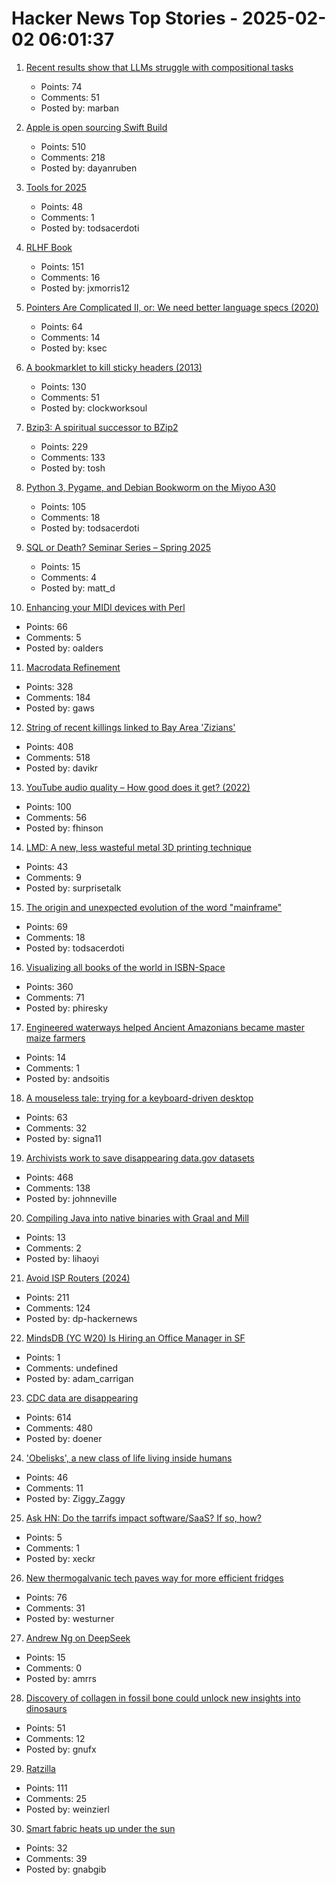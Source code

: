 # Hacker News Top Stories - 2025-02-02 06:01:37

1. [Recent results show that LLMs struggle with compositional tasks](https://www.quantamagazine.org/chatbot-software-begins-to-face-fundamental-limitations-20250131/)
   - Points: 74
   - Comments: 51
   - Posted by: marban

2. [Apple is open sourcing Swift Build](https://www.swift.org/blog/the-next-chapter-in-swift-build-technologies/)
   - Points: 510
   - Comments: 218
   - Posted by: dayanruben

3. [Tools for 2025](http://yosemitesam.ch/3-tools-for-2025/)
   - Points: 48
   - Comments: 1
   - Posted by: todsacerdoti

4. [RLHF Book](https://rlhfbook.com/)
   - Points: 151
   - Comments: 16
   - Posted by: jxmorris12

5. [Pointers Are Complicated II, or: We need better language specs (2020)](https://www.ralfj.de/blog/2020/12/14/provenance.html)
   - Points: 64
   - Comments: 14
   - Posted by: ksec

6. [A bookmarklet to kill sticky headers (2013)](https://alisdair.mcdiarmid.org/kill-sticky-headers/)
   - Points: 130
   - Comments: 51
   - Posted by: clockworksoul

7. [Bzip3: A spiritual successor to BZip2](https://github.com/kspalaiologos/bzip3)
   - Points: 229
   - Comments: 133
   - Posted by: tosh

8. [Python 3, Pygame, and Debian Bookworm on the Miyoo A30](https://www.jtolio.com/2025/02/py3-pygame-miyoo-a30/)
   - Points: 105
   - Comments: 18
   - Posted by: todsacerdoti

9. [SQL or Death? Seminar Series – Spring 2025](https://db.cs.cmu.edu/seminar2025/)
   - Points: 15
   - Comments: 4
   - Posted by: matt_d

10. [Enhancing your MIDI devices with Perl](https://fuzzix.org/enhancing-midi-hardware-with-perl)
   - Points: 66
   - Comments: 5
   - Posted by: oalders

11. [Macrodata Refinement](https://lumon-industries.com/)
   - Points: 328
   - Comments: 184
   - Posted by: gaws

12. [String of recent killings linked to Bay Area 'Zizians'](https://www.sfgate.com/bayarea/article/bay-area-death-cult-zizian-murders-20064333.php)
   - Points: 408
   - Comments: 518
   - Posted by: davikr

13. [YouTube audio quality – How good does it get? (2022)](https://www.audiomisc.co.uk/YouTube/SpotTheDifference.html)
   - Points: 100
   - Comments: 56
   - Posted by: fhinson

14. [LMD: A new, less wasteful metal 3D printing technique](https://www.core77.com/posts/135194/LMD-A-New-Less-Wasteful-Metal-3D-Printing-Technique)
   - Points: 43
   - Comments: 9
   - Posted by: surprisetalk

15. [The origin and unexpected evolution of the word "mainframe"](https://www.righto.com/2025/02/origin-of-mainframe-term.html)
   - Points: 69
   - Comments: 18
   - Posted by: todsacerdoti

16. [Visualizing all books of the world in ISBN-Space](https://phiresky.github.io/blog/2025/visualizing-all-books-in-isbn-space/)
   - Points: 360
   - Comments: 71
   - Posted by: phiresky

17. [Engineered waterways helped Ancient Amazonians became master maize farmers](https://www.sciencenews.org/article/maize-farmers-amazonians-casarabe)
   - Points: 14
   - Comments: 1
   - Posted by: andsoitis

18. [A mouseless tale: trying for a keyboard-driven desktop](https://lwn.net/Articles/1005332/)
   - Points: 63
   - Comments: 32
   - Posted by: signa11

19. [Archivists work to save disappearing data.gov datasets](https://www.404media.co/archivists-work-to-identify-and-save-the-thousands-of-datasets-disappearing-from-data-gov/)
   - Points: 468
   - Comments: 138
   - Posted by: johnneville

20. [Compiling Java into native binaries with Graal and Mill](https://mill-build.org/blog/7-graal-native-executables.html)
   - Points: 13
   - Comments: 2
   - Posted by: lihaoyi

21. [Avoid ISP Routers (2024)](https://routersecurity.org/ISProuters.php)
   - Points: 211
   - Comments: 124
   - Posted by: dp-hackernews

22. [MindsDB (YC W20) Is Hiring an Office Manager in SF](https://grnh.se/83c3fffa7us)
   - Points: 1
   - Comments: undefined
   - Posted by: adam_carrigan

23. [CDC data are disappearing](https://www.theatlantic.com/health/archive/2025/01/cdc-dei-scientific-data/681531/)
   - Points: 614
   - Comments: 480
   - Posted by: doener

24. ['Obelisks', a new class of life living inside humans](https://bgr.com/science/researchers-just-discovered-an-entirely-new-class-of-life-living-inside-humans/)
   - Points: 46
   - Comments: 11
   - Posted by: Ziggy_Zaggy

25. [Ask HN: Do the tarrifs impact software/SaaS? If so, how?](undefined)
   - Points: 5
   - Comments: 1
   - Posted by: xeckr

26. [New thermogalvanic tech paves way for more efficient fridges](https://cosmosmagazine.com/science/chemistry/improved-fridge-technology/)
   - Points: 76
   - Comments: 31
   - Posted by: westurner

27. [Andrew Ng on DeepSeek](https://www.deeplearning.ai/the-batch/issue-286/)
   - Points: 15
   - Comments: 0
   - Posted by: amrrs

28. [Discovery of collagen in fossil bone could unlock new insights into dinosaurs](https://news.liverpool.ac.uk/2025/01/31/discovery-of-collagen-in-fossil-bone-could-unlock-new-insights-into-dinosaurs/)
   - Points: 51
   - Comments: 12
   - Posted by: gnufx

29. [Ratzilla](https://orhun.dev/ratzilla/demo/)
   - Points: 111
   - Comments: 25
   - Posted by: weinzierl

30. [Smart fabric heats up under the sun](https://uwaterloo.ca/news/media/smart-fabric-heats-under-sun)
   - Points: 32
   - Comments: 39
   - Posted by: gnabgib

